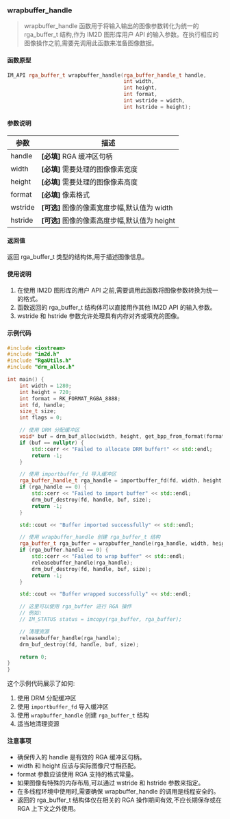 ### wrapbuffer_handle

> wrapbuffer_handle 函数用于将输入输出的图像参数转化为统一的 rga_buffer_t 结构,作为 IM2D 图形库用户 API 的输入参数。在执行相应的图像操作之前,需要先调用此函数来准备图像数据。

#### 函数原型

```cpp
IM_API rga_buffer_t wrapbuffer_handle(rga_buffer_handle_t handle,
                                      int width,
                                      int height,
                                      int format,
                                      int wstride = width,
                                      int hstride = height);
```

#### 参数说明

| 参数      | 描述                             |
| ------- | ------------------------------ |
| handle  | **[必填]** RGA 缓冲区句柄             |
| width   | **[必填]** 需要处理的图像像素宽度           |
| height  | **[必填]** 需要处理的图像像素高度           |
| format  | **[必填]** 像素格式                  |
| wstride | **[可选]** 图像的像素宽度步幅,默认值为 width  |
| hstride | **[可选]** 图像的像素高度步幅,默认值为 height |

#### 返回值

返回 rga_buffer_t 类型的结构体,用于描述图像信息。

#### 使用说明

1. 在使用 IM2D 图形库的用户 API 之前,需要调用此函数将图像参数转换为统一的格式。
2. 函数返回的 rga_buffer_t 结构体可以直接用作其他 IM2D API 的输入参数。
3. wstride 和 hstride 参数允许处理具有内存对齐或填充的图像。

#### 示例代码

```cpp
#include <iostream>
#include "im2d.h"
#include "RgaUtils.h"
#include "drm_alloc.h"

int main() {
    int width = 1280;
    int height = 720;
    int format = RK_FORMAT_RGBA_8888;
    int fd, handle;
    size_t size;
    int flags = 0;

    // 使用 DRM 分配缓冲区
    void* buf = drm_buf_alloc(width, height, get_bpp_from_format(format) * 8, &fd, &handle, &size, flags);
    if (buf == nullptr) {
        std::cerr << "Failed to allocate DRM buffer!" << std::endl;
        return -1;
    }

    // 使用 importbuffer_fd 导入缓冲区
    rga_buffer_handle_t rga_handle = importbuffer_fd(fd, width, height, format);
    if (rga_handle == 0) {
        std::cerr << "Failed to import buffer" << std::endl;
        drm_buf_destroy(fd, handle, buf, size);
        return -1;
    }

    std::cout << "Buffer imported successfully" << std::endl;

    // 使用 wrapbuffer_handle 创建 rga_buffer_t 结构
    rga_buffer_t rga_buffer = wrapbuffer_handle(rga_handle, width, height, format);
    if (rga_buffer.handle == 0) {
        std::cerr << "Failed to wrap buffer" << std::endl;
        releasebuffer_handle(rga_handle);
        drm_buf_destroy(fd, handle, buf, size);
        return -1;
    }

    std::cout << "Buffer wrapped successfully" << std::endl;

    // 这里可以使用 rga_buffer 进行 RGA 操作
    // 例如:
    // IM_STATUS status = imcopy(rga_buffer, rga_buffer);

    // 清理资源
    releasebuffer_handle(rga_handle);
    drm_buf_destroy(fd, handle, buf, size);

    return 0;
}
}
```

这个示例代码展示了如何:

1. 使用 DRM 分配缓冲区
2. 使用 `importbuffer_fd` 导入缓冲区
3. 使用 `wrapbuffer_handle` 创建 `rga_buffer_t` 结构
4. 适当地清理资源

#### 注意事项

- 确保传入的 handle 是有效的 RGA 缓冲区句柄。
- width 和 height 应该与实际图像尺寸相匹配。
- format 参数应该使用 RGA 支持的格式常量。
- 如果图像有特殊的内存布局,可以通过 wstride 和 hstride 参数来指定。
- 在多线程环境中使用时,需要确保 wrapbuffer_handle 的调用是线程安全的。
- 返回的 rga_buffer_t 结构体仅在相关的 RGA 操作期间有效,不应长期保存或在 RGA 上下文之外使用。